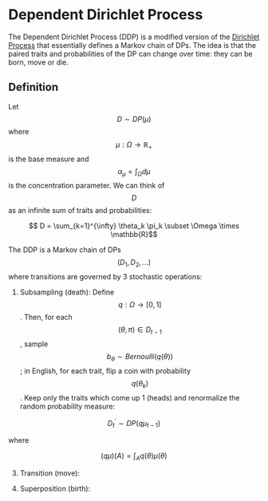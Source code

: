 # Dependent Dirichlet Process

The Dependent Dirichlet Process (DDP) is a modified version of the [Dirichlet Process](dirichlet_process.md)
that essentially defines a Markov chain of DPs. The idea is that the paired traits and probabilities of the DP 
can change over time: they can be born, move or die.

## Definition

Let $$D \sim DP(\mu)$$ where $$\mu: \Omega \rightarrow \mathbb{R}_{+}$$ is the base measure and 
$$\alpha_{\mu} = \int_{\Omega} d\mu$$ is the concentration parameter. We can think of $$D$$ as an infinite
sum of traits and probabilities:

$$ D = \sum_{k=1}^{\infty} \theta_k \pi_k \subset \Omega \times \mathbb{R}$$

The DDP is a Markov chain of DPs $$(D_1, D_2, ...)$$ where transitions are governed by 3 stochastic operations:

1. Subsampling (death): Define $$q: \Omega \rightarrow [0, 1]$$. Then, for each $$(\theta, \pi) \in D_{t-1}$$, sample
 $$b_{\theta} \sim Bernoulli(q(\theta))$$; in English, for each trait, flip a coin with probability
  $$q(\theta_k)$$. Keep only the traits which come up 1 (heads) and renormalize the random probability measure: 

$$D_{t}^{\prime} \sim DP(q \mu_{t-1})$$

where

$$(q\mu)(A) = \int_A q(\theta) \mu(\theta)$$

3. Transition (move):

4. Superposition (birth):